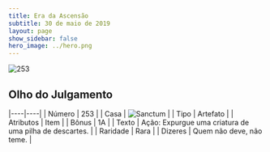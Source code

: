 ```yaml
---
title: Era da Ascensão
subtitle: 30 de maio de 2019
layout: page
show_sidebar: false
hero_image: ../hero.png
---
```


![253](https://cdn.keyforgegame.com/media/card_front/pt/435_253_R39WP25GXM2H_pt.png)

## Olho do Julgamento

|----|----|
| Número | 253 |
| Casa | ![Sanctum](https://archonarcana.com/images/thumb/c/c7/Sanctum.png/22px-Sanctum.png "Santuário") |
| Tipo | Artefato |
| Atributos | Item |
| Bônus | 1A |
| Texto | Ação: Expurgue uma criatura de uma pilha de descartes. |
| Raridade | Rara |
| Dizeres | Quem não deve, não teme. |
